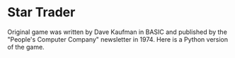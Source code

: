 # Star Trader

Original game was written by Dave Kaufman in BASIC and published by the "People's Computer Company" newsletter in 1974.
Here is a Python version of the game.
